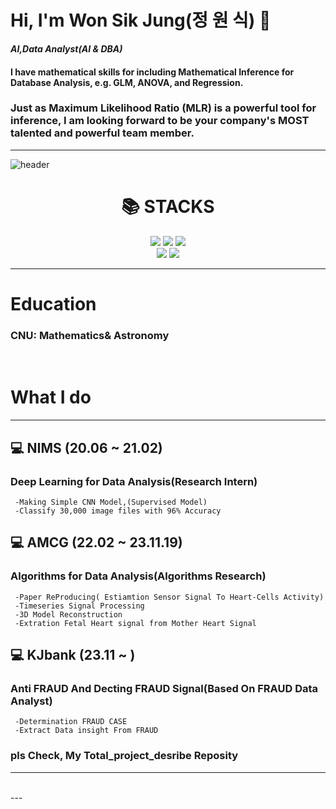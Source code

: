 
# Hi, I'm Won Sik Jung(정 원 식) 👋
   ***AI,Data Analyst(AI & DBA)***

#### I have mathematical skills for including Mathematical Inference for Database Analysis, e.g. GLM, ANOVA, and Regression.
### Just as Maximum Likelihood Ratio (MLR) is a powerful tool for inference, I am looking forward to be your company's MOST talented and powerful team member.

---
![header](https://capsule-render.vercel.app/api?type=waving&color=gradient&height=300&section=header&text=WonSik!%20&desc=WhoAreU?%20&fontSize=60&animation=twinkling )


<div align=center><h1>📚 STACKS</h1></div>

<div align=center>
  <img src="https://img.shields.io/badge/Python-3776AB?style=for-the-badge&logo=Python&logoColor=white">
  <img src="https://img.shields.io/badge/Scipy-8CAAE6?style=for-the-badge&logo=Scipy&logoColor=white">
  <img src="https://img.shields.io/badge/Numpy-013243?style=for-the-badge&logo=Numpy&logoColor=white">  
  
  
<br>

  <img src="https://img.shields.io/badge/github-181717?style=for-the-badge&logo=github&logoColor=white">
  <img src="https://img.shields.io/badge/Pytorch-EE4C2C?style=for-the-badge&logo=Pytorch&logoColor=white">
<br>
  
  
</div>

---
# Education

  ### CNU: Mathematics& Astronomy

<br/>





# What I do
---

## 💻 NIMS (20.06 ~ 21.02) 

  ### Deep Learning for Data Analysis(Research Intern)

     -Making Simple CNN Model,(Supervised Model) 
     -Classify 30,000 image files with 96% Accuracy      


## 💻 AMCG (22.02 ~ 23.11.19)

  ### Algorithms for Data Analysis(Algorithms Research)

     -Paper ReProducing( Estiamtion Sensor Signal To Heart-Cells Activity)
     -Timeseries Signal Processing   
     -3D Model Reconstruction
     -Extration Fetal Heart signal from Mother Heart Signal      


## 💻 KJbank (23.11 ~ )

  ### Anti FRAUD And Decting FRAUD Signal(Based On FRAUD Data Analyst)

     -Determination FRAUD CASE
     -Extract Data insight From FRAUD  

### pls Check, My Total_project_desribe Reposity   
---
<br>
---
 
<!--
**rother12/rother12** is a ✨ _special_ ✨ repository because its `README.md` (this file) appears on your GitHub profile.

Here are some ideas to get you started:

- 🔭 I’m currently working on ...
- 🌱 I’m currently learning ...
- 👯 I’m looking to collaborate on ...
- 🤔 I’m looking for help with ...
- 💬 Ask me about ...
- 📫 How to reach me: ...
- 😄 Pronouns: ...
- ⚡ Fun fact: ...
-->
